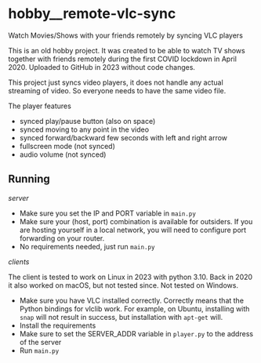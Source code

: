 # hobby__remote-vlc-sync
Watch Movies/Shows with your friends remotely by syncing VLC players

This is an old hobby project. It was created to be able to watch TV shows together with 
friends remotely during the first COVID lockdown in April 2020. 
Uploaded to GitHub in 2023 without code changes. 

This project just syncs video players, it does not handle any actual streaming of video. So everyone needs
to have the same video file.

The player features
- synced play/pause button (also on space)
- synced moving to any point in the video
- synced forward/backward few seconds with left and right arrow
- fullscreen mode (not synced)
- audio volume (not synced)

## Running

_server_

- Make sure you set the IP and PORT variable in ``main.py``
- Make sure your (host, port) combination is available for outsiders. If 
you are hosting yourself in a local network, you will need to configure port 
forwarding on your router.
- No requirements needed, just run `main.py`

_clients_

The client is tested to work on Linux in 2023 with python 3.10. 
Back in 2020 it also worked on macOS, but not tested since. Not tested on Windows. 

- Make sure you have VLC installed correctly. Correctly means that the Python 
bindings for vlclib work. For example, on Ubuntu, installing with `snap` will not 
result in success, but installation with `apt-get` will. 
- Install the requirements
- Make sure to set the SERVER_ADDR variable in ``player.py`` to the address of the server
- Run ``main.py``